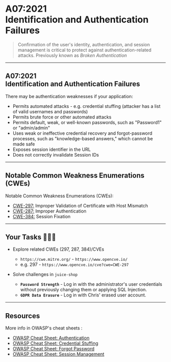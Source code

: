 # A07:2021<br>Identification and Authentication Failures

>Confirmation of the user's identity, authentication, and session management is critical to protect against authentication-related attacks. Previously known as _Broken Authentication_

---
## A07:2021<br>Identification and Authentication Failures

There may be authentication weaknesses if your application:

- Permits automated attacks - e.g. credential stuffing (attacker has a list of valid usernames and passwords)<!-- .element: style="font-size:0.8em"-->
- Permits brute force or other automated attacks<!-- .element: style="font-size:0.8em"-->
- Permits default, weak, or well-known passwords, such as "Password1" or "admin/admin"<!-- .element: style="font-size:0.8em"-->
- Uses weak or ineffective credential recovery and forgot-password processes, such as "knowledge-based answers," which cannot be made safe<!-- .element: style="font-size:0.8em"-->
- Exposes session identifier in the URL<!-- .element: style="font-size:0.8em"-->
- Does not correctly invalidate Session IDs<!-- .element: style="font-size:0.8em"-->

---
## Notable Common Weakness Enumerations (CWEs)

Notable Common Weakness Enumerations (CWEs):

- [CWE-297:](https://cwe.mitre.org/data/definitions/297.html)
Improper Validation of Certificate with Host Mismatch
- [CWE-287:](https://cwe.mitre.org/data/definitions/287.html)
Improper Authentication
- [CWE-384:](https://cwe.mitre.org/data/definitions/384.html)
Session Fixation

---
## Your Tasks 🧑🏻‍💻

- Explore related CWEs (297, 287, 384)/CVEs
  - `https://cwe.mitre.org/` - `https://www.opencve.io/`<!-- .element: style="font-size:0.8em"-->
  - e.g. 297 - `https://www.opencve.io/cve?cwe=CWE-297`<!-- .element: style="font-size:0.8em"-->

- Solve challenges in `juice-shop`
    - **`Password Strength`** - Log in with the administrator's user credentials without previously changing them or applying SQL Injection.
    - **`GDPR Data Erasure`** - Log in with Chris' erased user account.

---
## Resources

More info in OWASP's cheat sheets :

- [OWASP Cheat Sheet: Authentication](https://cheatsheetseries.owasp.org/cheatsheets/Authentication_Cheat_Sheet.html)
- [OWASP Cheat Sheet: Credential Stuffing](https://cheatsheetseries.owasp.org/cheatsheets/Credential_Stuffing_Prevention_Cheat_Sheet.html)
- [OWASP Cheat Sheet: Forgot Password](https://cheatsheetseries.owasp.org/cheatsheets/Forgot_Password_Cheat_Sheet.html)
- [OWASP Cheat Sheet: Session Management](https://cheatsheetseries.owasp.org/cheatsheets/Session_Management_Cheat_Sheet.html)
